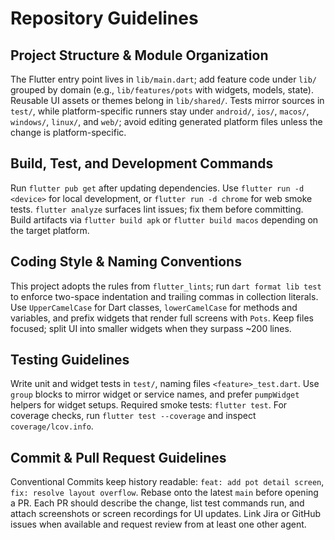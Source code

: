 # Repository Guidelines

## Project Structure & Module Organization
The Flutter entry point lives in `lib/main.dart`; add feature code under `lib/` grouped by domain (e.g., `lib/features/pots` with widgets, models, state). Reusable UI assets or themes belong in `lib/shared/`. Tests mirror sources in `test/`, while platform-specific runners stay under `android/`, `ios/`, `macos/`, `windows/`, `linux/`, and `web/`; avoid editing generated platform files unless the change is platform-specific.

## Build, Test, and Development Commands
Run `flutter pub get` after updating dependencies. Use `flutter run -d <device>` for local development, or `flutter run -d chrome` for web smoke tests. `flutter analyze` surfaces lint issues; fix them before committing. Build artifacts via `flutter build apk` or `flutter build macos` depending on the target platform.

## Coding Style & Naming Conventions
This project adopts the rules from `flutter_lints`; run `dart format lib test` to enforce two-space indentation and trailing commas in collection literals. Use `UpperCamelCase` for Dart classes, `lowerCamelCase` for methods and variables, and prefix widgets that render full screens with `Pots`. Keep files focused; split UI into smaller widgets when they surpass ~200 lines.

## Testing Guidelines
Write unit and widget tests in `test/`, naming files `<feature>_test.dart`. Use `group` blocks to mirror widget or service names, and prefer `pumpWidget` helpers for widget setups. Required smoke tests: `flutter test`. For coverage checks, run `flutter test --coverage` and inspect `coverage/lcov.info`.

## Commit & Pull Request Guidelines
Conventional Commits keep history readable: `feat: add pot detail screen`, `fix: resolve layout overflow`. Rebase onto the latest `main` before opening a PR. Each PR should describe the change, list test commands run, and attach screenshots or screen recordings for UI updates. Link Jira or GitHub issues when available and request review from at least one other agent.
